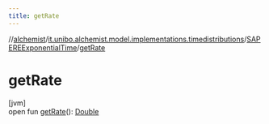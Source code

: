 ```yaml
---
title: getRate
---
```

//[alchemist](../../../index.html)/[it.unibo.alchemist.model.implementations.timedistributions](../index.html)/[SAPEREExponentialTime](index.html)/[getRate](get-rate.html)



# getRate



[jvm]\
open fun [getRate](get-rate.html)(): [Double](https://kotlinlang.org/api/latest/jvm/stdlib/kotlin/-double/index.html)




